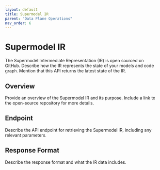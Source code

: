 ```yaml
---
layout: default
title: Supermodel IR
parent: "Data Plane Operations"
nav_order: 6
---
```

# Supermodel IR  
The Supermodel Intermediate Representation (IR) is open sourced on GitHub. Describe how the IR represents the state of your models and code graph. Mention that this API returns the latest state of the IR.  
## Overview  
Provide an overview of the Supermodel IR and its purpose. Include a link to the open-source repository for more details.  
## Endpoint  
Describe the API endpoint for retrieving the Supermodel IR, including any relevant parameters.  
## Response Format  
Describe the response format and what the IR data includes. 

